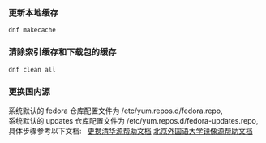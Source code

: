 ### 更新本地缓存
`dnf makecache` 

### 清除索引缓存和下载包的缓存
`dnf clean all`

### 更换国内源
系统默认的 fedora 仓库配置文件为 /etc/yum.repos.d/fedora.repo,   
系统默认的 updates 仓库配置文件为 /etc/yum.repos.d/fedora-updates.repo,   
具体步骤参考以下文档:    
[更换清华源帮助文档](https://mirrors.tuna.tsinghua.edu.cn/help/fedora/)
[北京外国语大学镜像源帮助文档](https://mirrors.bfsu.edu.cn/help/fedora/)
